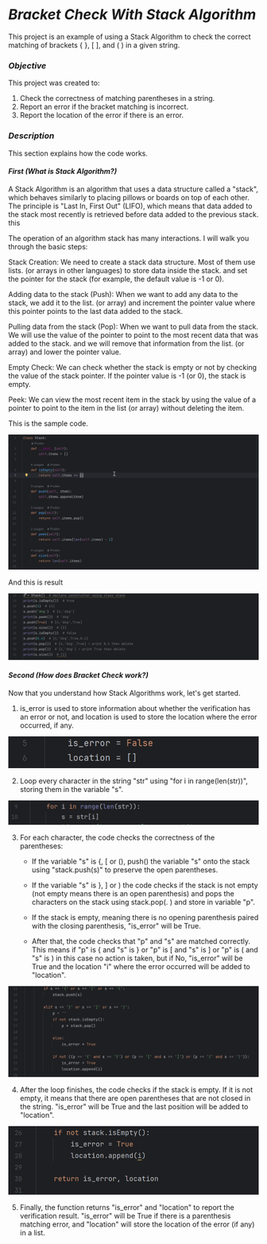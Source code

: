 # *Bracket Check With Stack Algorithm*
This project is an example of using a Stack Algorithm to check the correct matching of brackets { }, [ ], and ( ) in a given string.

### *Objective*

This project was created to:

1. Check the correctness of matching parentheses in a string.
2. Report an error if the bracket matching is incorrect.
3. Report the location of the error if there is an error.

### *Description*

This section explains how the code works.

#### *First (What is Stack Algorithm?)*

A Stack Algorithm is an algorithm that uses a data structure called a "stack", which behaves similarly to placing pillows or boards on top of each other. The principle is "Last In, First Out" (LIFO), which means that data added to the stack most recently is retrieved before data added to the previous stack. this

The operation of an algorithm stack has many interactions. I will walk you through the basic steps:

Stack Creation: We need to create a stack data structure. Most of them use lists. (or arrays in other languages) to store data inside the stack. and set the pointer for the stack (for example, the default value is -1 or 0).

Adding data to the stack (Push): When we want to add any data to the stack, we add it to the list. (or array) and increment the pointer value where this pointer points to the last data added to the stack.

Pulling data from the stack (Pop): When we want to pull data from the stack. We will use the value of the pointer to point to the most recent data that was added to the stack. and we will remove that information from the list. (or array) and lower the pointer value.

Empty Check: We can check whether the stack is empty or not by checking the value of the stack pointer. If the pointer value is -1 (or 0), the stack is empty.

Peek: We can view the most recent item in the stack by using the value of a pointer to point to the item in the list (or array) without deleting the item.


This is the sample code.

![Image!](Image/ClassStack.png)

And this is result

![Image!](Image/ResultStack.png)

#### *Second (How does Bracket Check work?)*

Now that you understand how Stack Algorithms work, let's get started.

1. is_error is used to store information about whether the verification has an error or not, and location is used to store the location where the error occurred, if any.

![Image!](Image/Checkbracket-1.png)

2. Loop every character in the string "str" using "for i in range(len(str))", storing them in the variable "s".

![Image!](Image/Checkbracket-2.png)

3. For each character, the code checks the correctness of the parentheses:
    - If the variable "s" is {, [ or (), push() the variable "s" onto the stack using "stack.push(s)" to preserve the open parentheses.

    - If the variable "s" is }, ] or ) the code checks if the stack is not empty (not empty means there is an open parenthesis) and pops the characters on the stack using stack.pop(. ) and store in variable "p".

    - If the stack is empty, meaning there is no opening parenthesis paired with the closing parenthesis, "is_error" will be True.

    - After that, the code checks that "p" and "s" are matched correctly. This means if "p" is { and "s" is } or "p" is [ and "s" is ] or "p" is ( and "s" is ) in this case no action is taken, but if No, "is_error" will be True and the location "i" where the error occurred will be added to "location".

![Image!](Image/Checkbracket-3.png)


4. After the loop finishes, the code checks if the stack is empty. If it is not empty, it means that there are open parentheses that are not closed in the string. "is_error" will be True and the last position will be added to "location".

![Image!](Image/Checkbracket-4.png)

5. Finally, the function returns "is_error" and "location" to report the verification result. "is_error" will be True if there is a parenthesis matching error, and "location" will store the location of the error (if any) in a list.

